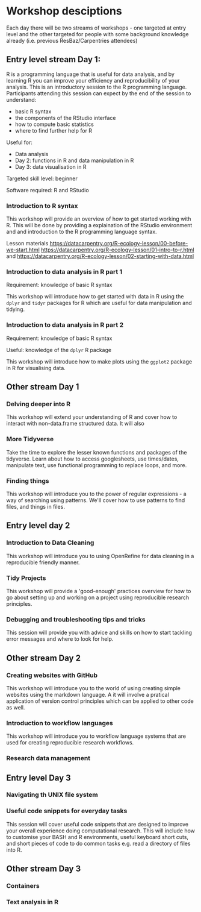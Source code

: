 # Workshop desciptions

Each day there will be two streams of workshops - one targeted at entry level and the other targeted for people with some background knowledge already (i.e. previous ResBaz/Carpentries attendees)

## Entry level stream Day 1: 

<simple-columns>
        <div>
          <expandable-heading title="Introduction to R">
            R is a programming language that is useful for data analysis, and by learning R you can improve your efficiency and reproducibility of your analysis.
            This is an introductory session to the R programming language. Participants attending this session can expect by the end of the session to understand:
            <ul>
              <li>basic R syntax</li>
              <li>the components of the RStudio interface</li>
              <li>how to compute basic statistics</li>
              <li>where to find further help for R</li>
            </ul>
            Useful for:
            <ul>
              <li>Data analysis</li>
              <li>Day 2: functions in R and data manipulation in R</li>
              <li>Day 3: data visualisation in R</li>
            </ul>
            <p>Targeted skill level: beginner</p>
            <p>Software required: R and RStudio</p>
          </expandable-heading>
  </div>
  </simple-columns>
  
          
### Introduction to R syntax

This workshop will provide an overview of how to get started working with R. This will be done by providing a explaination of the RStudio environment and and introduction to the R programming language syntax.

Lesson materials https://datacarpentry.org/R-ecology-lesson/00-before-we-start.html https://datacarpentry.org/R-ecology-lesson/01-intro-to-r.html and https://datacarpentry.org/R-ecology-lesson/02-starting-with-data.html 

### Introduction to data analysis in R part 1

Requirement: knowledge of basic R syntax

This workshop will introduce how to get started with data in R using the `dplyr` and `tidyr` packages for R which are useful for data manipulation and tidying.

### Introduction to data analysis in R part 2

Requirement: knowledge of basic R syntax

Useful: knowledge of the `dplyr` R package

This workshop will introduce how to make plots using the `ggplot2` package in R for visualising data. 


## Other stream Day 1

### Delving deeper into R

This workshop will extend your understanding of R and cover how to interact with non-data.frame structured data. It will also 

### More Tidyverse

Take the time to explore the lesser known functions and packages of the tidyverse. Learn about how to access googlesheets, use times/dates, manipulate text, use functional programming to replace loops, and more.

### Finding things

This workshop will introduce you to the power of regular expressions - a way of searching using patterns. We'll cover how to use patterns to find files, and things in files.


## Entry level day 2

### Introduction to Data Cleaning

This workshop will introduce you to using OpenRefine for data cleaning in a reproducible friendly manner.

### Tidy Projects

This workshop will provide a 'good-enough' practices overview for how to go about setting up and working on a project using reproducible research principles.

### Debugging and troubleshooting tips and tricks

This session will provide you with advice and skills on how to start tackling error messages and where to look for help.

## Other stream Day 2

### Creating websites with GitHub

This workshop will introduce you to the world of using creating simple websites using the markdown language. A it will involve a pratical application of version control principles which can be applied to other code as well. 

### Introduction to workflow languages

This workshop will introduce you to workflow language systems that are used for creating reproducible research workflows.

### Research data management


## Entry level Day 3

### Navigating th UNIX file system



### Useful code snippets for everyday tasks

This session will cover useful code snippets that are designed to improve your overall experience doing computational research. This will include how to customise your BASH and R environments, useful keyboard short cuts, and short pieces of code to do common tasks e.g. read a directory of files into R.

## Other stream Day 3

### Containers

### Text analysis in R
